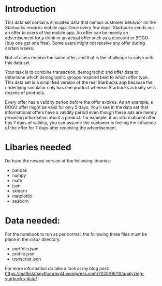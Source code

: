 # Introduction
This data set contains simulated data that mimics customer behavior on the Starbucks rewards mobile app. Once every few days, Starbucks sends out an offer to users of the mobile app. An offer can be merely an advertisement for a drink or an actual offer such as a discount or BOGO (buy one get one free). Some users might not receive any offer during certain weeks.  
  
Not all users receive the same offer, and that is the challenge to solve with this data set.  
  
Your task is to combine transaction, demographic and offer data to determine which demographic groups respond best to which offer type. This data set is a simplified version of the real Starbucks app because the underlying simulator only has one product whereas Starbucks actually sells dozens of products.  
  
Every offer has a validity period before the offer expires. As an example, a BOGO offer might be valid for only 5 days. You'll see in the data set that informational offers have a validity period even though these ads are merely providing information about a product; for example, if an informational offer has 7 days of validity, you can assume the customer is feeling the influence of the offer for 7 days after receiving the advertisement.  

# Libaries needed
Do have the newest version of the following libraries: 
* pandas
* numpy
* math
* json
* sklearn
* matplotlib
* seaborn

# Data needed:
For the notebook to run as per normal, the following three files must be place in the `data/` directory:
* portfolio.json
* profile.json
* transcript.json

For more information do take a look at my blog post:  
https://mathstatspythonrmql4.wordpress.com/2020/06/10/analyzing-starbucks-data/